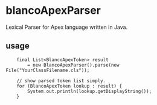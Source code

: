 # blancoApexParser
Lexical Parser for Apex language written in Java.

## usage

		final List<BlancoApexToken> result
		    = new BlancoApexParser().parse(new File("YourClassFilename.cls"));

		// show parsed token list simply.
		for (BlancoApexToken lookup : result) {
			System.out.println(lookup.getDisplayString());
		}
